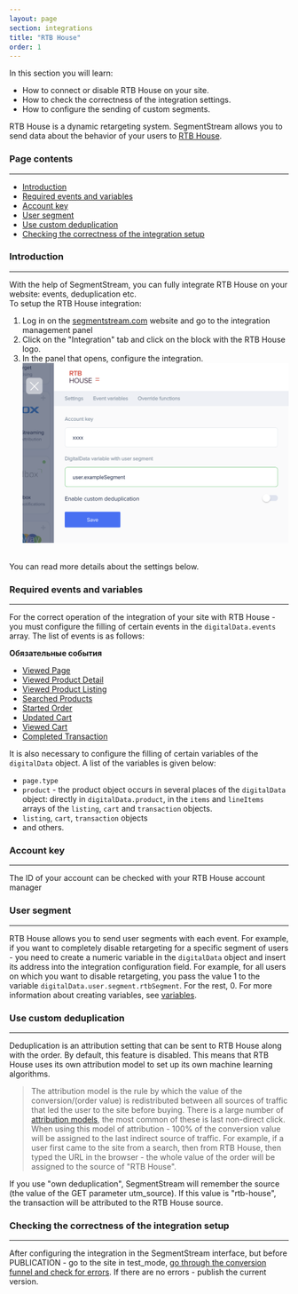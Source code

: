 ```yaml
---
layout: page
section: integrations
title: "RTB House"
order: 1
---
```


In this section you will learn:
* How to connect or disable RTB House on your site.
* How to check the correctness of the integration settings.
* How to configure the sending of custom segments.

RTB House is a dynamic retargeting system. SegmentStream allows you to send data about the behavior of your users to [RTB House](https://www.rtbhouse.com).

### Page contents
------
<ul class="page-navigation">
  <li><a href="#0">Introduction</a></li>
  <li><a href="#1">Required events and variables</a></li>
  <li><a href="#2">Account key</a></li>
  <li><a href="#3">User segment</a></li>
  <li><a href="#4">Use custom deduplication</a></li>
  <li><a href="#5">Checking the correctness of the integration setup</a></li>
</ul>

### <a name="0"></a>Introduction
------
With the help of SegmentStream, you can fully integrate RTB House on your website: events, deduplication etc. <br />
To setup the RTB House integration:
1. Log in on the [segmentstream.com](https://admin.segmentstream.com/) website and go to the integration management panel
2. Click on the "Integration" tab and click on the block with the RTB House logo.
3. In the panel that opens, configure the integration.
![](/img/integrations.rtb.settings.png)
<br />
You can read more details about the settings below.

### <a name="1"></a>Required events and variables
------
For the correct operation of the integration of your site with RTB House - you must configure the filling of certain events in the `digitalData.events` array. The list of events is as follows:

**Обязательные события**
* [Viewed Page](/events/viewed-page)
* [Viewed Product Detail](/events/viewed-product-detail)
* [Viewed Product Listing](/events/viewed-product-listing)
* [Searched Products](/events/searched-products)
* [Started Order](/events/started-order)
* [Updated Cart](/events/updated-cart)
* [Viewed Cart](/events/viewed-cart)
* [Completed Transaction](/events/completed-transaction)

It is also necessary to configure the filling of certain variables of the `digitalData` object. A list of the variables is given below:
* `page.type`
* `product` - the product object occurs in several places of the `digitalData` object: directly in `digitalData.product`, in the `items` and `lineItems` arrays of the `listing`, `cart` and `transaction` objects.
* `listing`, `cart`, `transaction` objects
* and others.

### <a name="2"></a>Account key
------
The ID of your account can be checked with your RTB House account manager

### <a name="3"></a>User segment
------
RTB House allows you to send user segments with each event. For example, if you want to completely disable retargeting for a specific segment of users - you need to create a numeric variable in the `digitalData` object and insert its address into the integration configuration field.
For example, for all users on which you want to disable retargeting, you pass the value 1 to the variable `digitalData.user.segment.rtbSegment`. For the rest, 0.
For more information about creating variables, see [variables](/for-analyst/variables).

### <a name="4"></a>Use custom deduplication
------
Deduplication is an attribution setting that can be sent to RTB House along with the order. By default, this feature is disabled. This means that RTB House uses its own attribution model to set up its own machine learning algorithms.
> The attribution model is the rule by which the value of the conversion/(order value) is redistributed between all sources of traffic that led the user to the site before buying. There is a large number of [attribution models](https://support.google.com/analytics/answer/1665189?hl=en), the most common of these is last non-direct click. When using this model of attribution - 100% of the conversion value will be assigned to the last indirect source of traffic. For example, if a user first came to the site from a search, then from RTB House, then typed the URL in the browser - the whole value of the order will be assigned to the source of "RTB House".

If you use "own deduplication", SegmentStream will remember the source (the value of the GET parameter utm_source). If this value is "rtb-house", the transaction will be attributed to the RTB House source.

### <a name="5"></a>Checking the correctness of the integration setup
------
After configuring the integration in the SegmentStream interface, but before PUBLICATION - go to the site in test_mode, [go through the conversion funnel and check for errors](/for-analyst/integrations#2).
If there are no errors - publish the current version.
